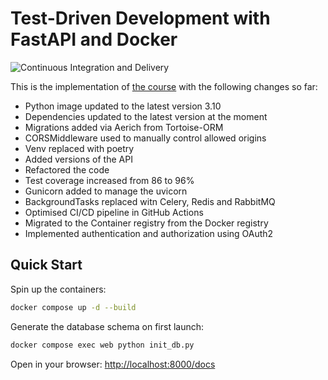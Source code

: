 # Test-Driven Development with FastAPI and Docker

![Continuous Integration and Delivery](https://github.com/spyker77/fastapi-tdd-docker/workflows/Continuous%20Integration%20and%20Delivery/badge.svg?branch=main)

This is the implementation of [the course](https://testdriven.io/courses/tdd-fastapi/) with the following changes so far:

- Python image updated to the latest version 3.10
- Dependencies updated to the latest version at the moment
- Migrations added via Aerich from Tortoise-ORM
- CORSMiddleware used to manually control allowed origins
- Venv replaced with poetry
- Added versions of the API
- Refactored the code
- Test coverage increased from 86 to 96%
- Gunicorn added to manage the uvicorn
- BackgroundTasks replaced witn Celery, Redis and RabbitMQ
- Optimised CI/CD pipeline in GitHub Actions
- Migrated to the Container registry from the Docker registry
- Implemented authentication and authorization using OAuth2

## Quick Start

Spin up the containers:

```bash
docker compose up -d --build
```

Generate the database schema on first launch:

```bash
docker compose exec web python init_db.py
```

Open in your browser: <http://localhost:8000/docs>
